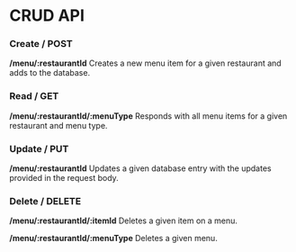 # CRUD API

### Create / POST
**/menu/:restaurantId**
Creates a new menu item for a given restaurant and adds to the database.

### Read / GET
**/menu/:restaurantId/:menuType**
Responds with all menu items for a given restaurant and menu type.

### Update / PUT
**/menu/:restaurantId**
Updates a given database entry with the updates provided in the request body.

### Delete / DELETE
**/menu/:restaurantId/:itemId**
Deletes a given item on a menu.

**/menu/:restaurantId/:menuType**
Deletes a given menu.